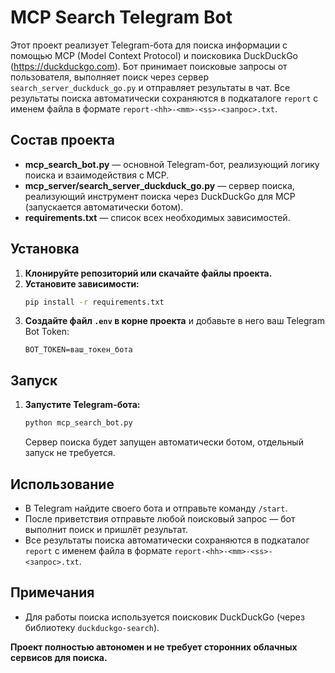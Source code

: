 # MCP Search Telegram Bot

Этот проект реализует Telegram-бота для поиска информации с помощью MCP (Model Context Protocol) и поисковика DuckDuckGo (https://duckduckgo.com). Бот принимает поисковые запросы от пользователя, выполняет поиск через сервер `search_server_duckduck_go.py` и отправляет результаты в чат. Все результаты поиска автоматически сохраняются в подкаталоге `report` с именем файла в формате `report-<hh>-<mm>-<ss>-<запрос>.txt`.

## Состав проекта
- **mcp_search_bot.py** — основной Telegram-бот, реализующий логику поиска и взаимодействия с MCP.
- **mcp_server/search_server_duckduck_go.py** — сервер поиска, реализующий инструмент поиска через DuckDuckGo для MCP (запускается автоматически ботом).
- **requirements.txt** — список всех необходимых зависимостей.

## Установка
1. **Клонируйте репозиторий или скачайте файлы проекта.**
2. **Установите зависимости:**
   ```sh
   pip install -r requirements.txt
   ```
3. **Создайте файл `.env` в корне проекта** и добавьте в него ваш Telegram Bot Token:
   ```env
   BOT_TOKEN=ваш_токен_бота
   ```

## Запуск
1. **Запустите Telegram-бота:**
   ```sh
   python mcp_search_bot.py
   ```
   Сервер поиска будет запущен автоматически ботом, отдельный запуск не требуется.

## Использование
- В Telegram найдите своего бота и отправьте команду `/start`.
- После приветствия отправьте любой поисковый запрос — бот выполнит поиск и пришлёт результат.
- Все результаты поиска автоматически сохраняются в подкаталог `report` с именем файла в формате `report-<hh>-<mm>-<ss>-<запрос>.txt`.

## Примечания
- Для работы поиска используется поисковик DuckDuckGo (через библиотеку `duckduckgo-search`).

**Проект полностью автономен и не требует сторонних облачных сервисов для поиска.** 